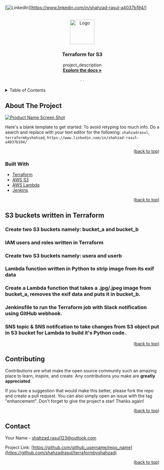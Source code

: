 <div id="top"></div>

[![LinkedIn][linkedin-shield]][https://www.linkedin.com/in/shahzad-rasul-a4037b194/]



<!-- PROJECT LOGO -->
<br />
<div align="center">
  <a href="https://github.com/shahzadrasul/terraformbyshahzad">
    <img src="images/logo.png" alt="Logo" width="80" height="80">
  </a>

<h3 align="center">Terraform for S3</h3>

  <p align="center">
    project_description
    <br />
    <a href="https://github.com/shahzadrasul/terraformbyshahzad"><strong>Explore the docs »</strong></a>
    <br />
    <br />
    ·
    ·
  </p>
</div>



<!-- TABLE OF CONTENTS -->
<details>
  <summary>Table of Contents</summary>
  <ol>
    <li>
      <a href="#about-the-project">About The Project</a>
      <ul>
        <li><a href="#built-with">Built With</a></li>
      </ul>
    </li>
    <li>
      <a href="#getting-started">WHAT THIS REPO COVERS</a>
      <ul>
      </ul>
    </li>
    <li><a href="#usage">Usage</a></li>
    <li><a href="#contributing">Contributing</a></li>
    <li><a href="#contact">Contact</a></li>
    <li><a href="#acknowledgments">Acknowledgments</a></li>
  </ol>
</details>



<!-- ABOUT THE PROJECT -->
## About The Project

[![Product Name Screen Shot][product-screenshot]](https://registry.terraform.io/)

Here's a blank template to get started: To avoid retyping too much info. Do a search and replace with your text editor for the following: `shahzadrasul`, `terraformbyshahzad`, `https://www.linkedin.com/in/shahzad-rasul-a4037b194/`

<p align="right">(<a href="#top">back to top</a>)</p>



### Built With

* [Terraform](https://registry.terraform.io/)
* [AWS S3](https://aws.amazon.com/s3/)
* [AWS Lambda](https://aws.amazon.com/lambda/features/)
* [Jenkins](https://www.jenkins.io/)

<p align="right">(<a href="#top">back to top</a>)</p>



<!-- WHAT THIS REPO COVERS -->
## S3 buckets written in Terraform
### Create two S3 buckets namely: bucket_a and bucket_b 
### IAM users and roles written in Terraform
### Create two S3 buckets namely: usera and userb 
### Lambda function written in Python to strip image from its exif data
### Create a Lambda function that takes a .jpg/.jpeg image from bucket_a, removes the exif data and puts it in bucket_b.
### Jenkinsfile to run the Terraform job with Slack notification using GitHub webhook.
### SNS topic & SNS notifcation to take changes from S3 object put in S3 bucket for Lambda to build it's Python code.

<p align="right">(<a href="#top">back to top</a>)</p>

<!-- CONTRIBUTING -->
## Contributing

Contributions are what make the open source community such an amazing place to learn, inspire, and create. Any contributions you make are **greatly appreciated**.

If you have a suggestion that would make this better, please fork the repo and create a pull request. You can also simply open an issue with the tag "enhancement".
Don't forget to give the project a star! Thanks again!


<p align="right">(<a href="#top">back to top</a>)</p>



<!-- CONTACT -->
## Contact

Your Name - shahzad.rasul123@outlook.com

Project Link: [https://github.com/github_username/repo_name](https://github.com/shahzadrasul/terraformbyshahzad)

<p align="right">(<a href="#top">back to top</a>)</p>


<!-- MARKDOWN LINKS & IMAGES -->
<!-- https://www.markdownguide.org/basic-syntax/#reference-style-links -->
[contributors-shield]: https://img.shields.io/github/contributors/github_username/repo_name.svg?style=for-the-badge
[contributors-url]: https://github.com/github_username/repo_name/graphs/contributors
[forks-shield]: https://img.shields.io/github/forks/github_username/repo_name.svg?style=for-the-badge
[forks-url]: https://github.com/github_username/repo_name/network/members
[stars-shield]: https://img.shields.io/github/stars/github_username/repo_name.svg?style=for-the-badge
[stars-url]: https://github.com/github_username/repo_name/stargazers
[issues-shield]: https://img.shields.io/github/issues/github_username/repo_name.svg?style=for-the-badge
[issues-url]: https://github.com/github_username/repo_name/issues
[license-shield]: https://img.shields.io/github/license/github_username/repo_name.svg?style=for-the-badge
[license-url]: https://github.com/github_username/repo_name/blob/master/LICENSE.txt
[linkedin-shield]: https://img.shields.io/badge/-LinkedIn-black.svg?style=for-the-badge&logo=linkedin&colorB=555
[linkedin-url]: https://linkedin.com/in/linkedin_username
[product-screenshot]: images/screenshot.png
